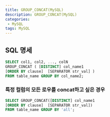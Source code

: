 ```yaml
---
title: GROUP_CONCAT(MySQL)
description: GROUP_CONCAT(MySQL)
categories:
 - MySQL
tags: MySQL
---
```


## SQL 명세
```sql
SELECT col1, col2, ..., colN
GROUP_CONCAT ( [DISTINCT] col_name1 
[ORDER BY clause]  [SEPARATOR str_val] ) 
FROM table_name GROUP BY col_name2;
```


### 특정 컬럼의 모든 로우를 concat하고 싶은 경우
```sql
SELECT GROUP_CONCAT([DISTINCT] col_name1 
[ORDER BY clause]  [SEPARATOR str_val])
FROM table_name GROUP BY 'all';
```